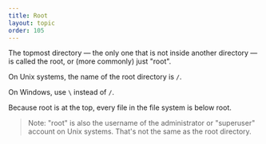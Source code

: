 ```yaml
---
title: Root
layout: topic
order: 105
---
```


The topmost directory — the only one that is not inside another directory —
is called the root, or (more commonly) just "root".

On Unix systems, the name of the root directory is `/`.

On Windows, use `\` instead of `/`.

Because root is at the top, every file in the file system is below root.

> Note: "root" is also the username of the administrator or "superuser"
> account on Unix systems. That's not the same as the root directory.
